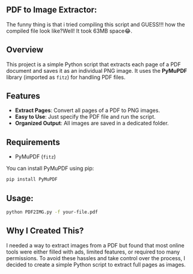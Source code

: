 
## PDF to Image Extractor:
The funny thing is that i tried compiling this script and GUESS!!! how the compiled file look like?Well! It took 63MB space😂.

## Overview

This project is a simple Python script that extracts each page of a PDF document and saves it as an individual PNG image. It uses the **PyMuPDF** library (imported as `fitz`) for handling PDF files.

## Features

- **Extract Pages**: Convert all pages of a PDF to PNG images.
- **Easy to Use**: Just specify the PDF file and run the script.
- **Organized Output**: All images are saved in a dedicated folder.

## Requirements

- PyMuPDF (`fitz`)

You can install PyMuPDF using pip:

```bash
pip install PyMuPDF
```
## Usage:
```bash
python PDF2IMG.py -f your-file.pdf
```
## Why I Created This?
I needed a way to extract images from a PDF but found that most online tools were either filled with ads, limited features, or required too many permissions. To avoid these hassles and take control over the process, I decided to create a simple Python script to extract full pages as images.



